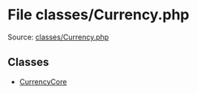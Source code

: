 File classes/Currency.php
=========

Source: [classes/Currency.php](https://github.com/PrestaShop/PrestaShop/blob/1.5.6.3/classes/Currency.php)


Classes
-------

* [CurrencyCore](class.CurrencyCore.md)

